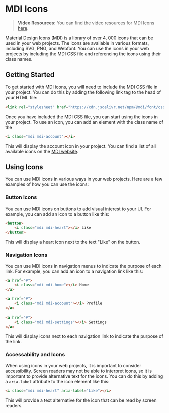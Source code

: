# MDI Icons

> **Video Resources:** You can find the video resources for MDI Icons [here](https://codeworksacademy.com/#/auth/course/651dc81eae390961ceebd8cd/lesson/6553b50567d29db1bd90657c).

Material Design Icons (MDI) is a library of over 4, 000 icons that can be used in your web projects. The icons are available in various formats, including SVG, PNG, and Webfont. You can use the icons in your web projects by including the MDI CSS file and referencing the icons using their class names.

## Getting Started

To get started with MDI icons, you will need to include the MDI CSS file in your project. You can do this by adding the following link tag to the head of your HTML file:

```html
<link rel="stylesheet" href="https://cdn.jsdelivr.net/npm/@mdi/font/css/materialdesignicons.min.css">
```

Once you have included the MDI CSS file, you can start using the icons in your project. To use an icon, you can add an element with the class name of the

```html
<i class="mdi mdi-account"></i>
```

This will display the account icon in your project. You can find a list of all available icons on the [MDI website](https://materialdesignicons.com/).

## Using Icons

You can use MDI icons in various ways in your web projects. Here are a few examples of how you can use the icons:

### Button Icons

You can use MDI icons on buttons to add visual interest to your UI. For example, you can add an icon to a button like this:

```html
<button>
    <i class="mdi mdi-heart"></i> Like
</button>
```

This will display a heart icon next to the text "Like" on the button.

### Navigation Icons

You can use MDI icons in navigation menus to indicate the purpose of each link. For example, you can add an icon to a navigation link like this:

```html
<a href="#">
    <i class="mdi mdi-home"></i> Home
</a>

<a href="#">
    <i class="mdi mdi-account"></i> Profile
</a>

<a href="#">
    <i class="mdi mdi-settings"></i> Settings
</a>
```

This will display icons next to each navigation link to indicate the purpose of the link.

### Accessability and Icons

When using icons in your web projects, it is important to consider accessibility. Screen readers may not be able to interpret icons, so it is important to provide alternative text for the icons. You can do this by adding a `aria-label` attribute to the icon element like this:

```html
<i class="mdi mdi-heart" aria-label="Like"></i>
```

This will provide a text alternative for the icon that can be read by screen readers.
